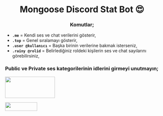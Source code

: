 <h1 align="center">Mongoose Discord Stat Bot 😍</h1>
<h3 align="center">Komutlar;</h3>

- **`.me`** = Kendi ses ve chat verilerini gösterir,
- **`.top`** = Genel sıralamayı gösterir,
- **`.user @kullanıcı`** = Başka birinin verilerine bakmak isterseniz,
- **`.rainy @rolid`** = Belirlediğiniz roldeki kişilerin ses ve chat sayılarını görebilirsiniz,

<h3 align="left">Public ve Private ses kategorilerinin idlerini girmeyi unutmayın;</h3>
<p align="left">
<a href="https://discord.gg/GHr3fKvcMn" target="blank"><img align="center" src="https://media.discordapp.net/attachments/789505114469433344/1046390279042773022/image.png" height="70" width="163" /></a>
</p>

<p align="left">
<a target="blank"><img align="center" src="https://img.shields.io/badge/Discord-%235865F2.svg?style=for-the-badge&logo=discord&logoColor=white" height="28" width="104.75" /></a>
</p>
